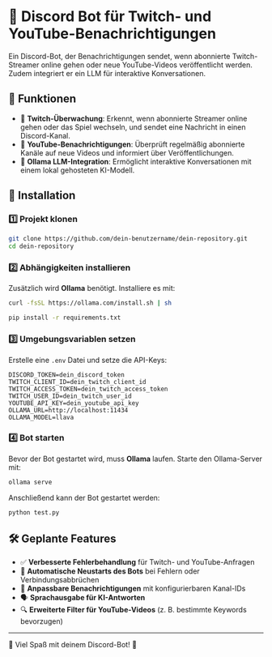 # 📢 Discord Bot für Twitch- und YouTube-Benachrichtigungen

Ein Discord-Bot, der Benachrichtigungen sendet, wenn abonnierte Twitch-Streamer online gehen oder neue YouTube-Videos veröffentlicht werden. Zudem integriert er ein LLM für interaktive Konversationen.

## 🚀 Funktionen

- 🔴 **Twitch-Überwachung**: Erkennt, wenn abonnierte Streamer online gehen oder das Spiel wechseln, und sendet eine Nachricht in einen Discord-Kanal.
- 🎥 **YouTube-Benachrichtigungen**: Überprüft regelmäßig abonnierte Kanäle auf neue Videos und informiert über Veröffentlichungen.
- 🤖 **Ollama LLM-Integration**: Ermöglicht interaktive Konversationen mit einem lokal gehosteten KI-Modell.

## 🔧 Installation

### 1️⃣ Projekt klonen  
```bash
git clone https://github.com/dein-benutzername/dein-repository.git
cd dein-repository
```

### 2️⃣ Abhängigkeiten installieren

Zusätzlich wird **Ollama** benötigt. Installiere es mit:
```bash
curl -fsSL https://ollama.com/install.sh | sh
```  
```bash
pip install -r requirements.txt
```

### 3️⃣ Umgebungsvariablen setzen  
Erstelle eine `.env` Datei und setze die API-Keys:
```
DISCORD_TOKEN=dein_discord_token
TWITCH_CLIENT_ID=dein_twitch_client_id
TWITCH_ACCESS_TOKEN=dein_twitch_access_token
TWITCH_USER_ID=dein_twitch_user_id
YOUTUBE_API_KEY=dein_youtube_api_key
OLLAMA_URL=http://localhost:11434
OLLAMA_MODEL=llava
```

### 4️⃣ Bot starten

Bevor der Bot gestartet wird, muss **Ollama** laufen. Starte den Ollama-Server mit:
```bash
ollama serve
```

Anschließend kann der Bot gestartet werden:
```bash
python test.py
```  

## 🛠️ Geplante Features

- ✅ **Verbesserte Fehlerbehandlung** für Twitch- und YouTube-Anfragen  
- 🔄 **Automatische Neustarts des Bots** bei Fehlern oder Verbindungsabbrüchen  
- 📢 **Anpassbare Benachrichtigungen** mit konfigurierbaren Kanal-IDs  
- 🗣 **Sprachausgabe für KI-Antworten**  
- 🔍 **Erweiterte Filter für YouTube-Videos** (z. B. bestimmte Keywords bevorzugen)  

---

🚀 Viel Spaß mit deinem Discord-Bot! 🎉

